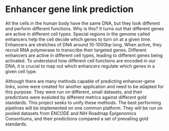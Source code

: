 # Enhancer gene link prediction

All the cells in the human body have the same DNA, but they look different and perform different functions. Why is this? It turns out that different genes are active in different cell types. Special regions in the genome called enhancers help the cell decide which genes to turn on at a given time. Enhancers are stretches of DNA around 10-1000bp long. When active, they recruit RNA polymerase to transcribe their targeted genes. Different enhancers are active in different cell types, leading to different genes being activated. To understand how different cell functions are encoded in our DNA, it is crucial to map out which enhancers regulate which genes in a given cell type. 

Although there are many methods capable of predicting enhancer-gene links, some were created for another application and need to be adapted for this purpose. They were run on different, small datasets, and their predictions were evaluted by different metrics against different gold standards. This project seeks to unify these methods. The best performing pipelines will be implemented on one common platform. They will be run on pooled datasets from ENCODE and NIH Roadmap Epigenomics Consortiums, and their predictions compared a set of prevailing gold standards. 

